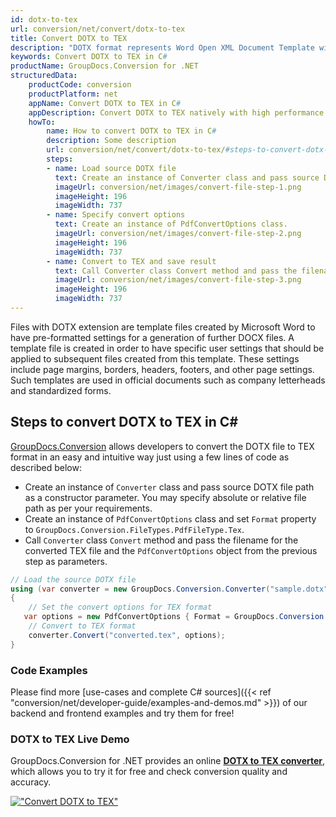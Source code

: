 ```yaml
---
id: dotx-to-tex
url: conversion/net/convert/dotx-to-tex
title: Convert DOTX to TEX
description: "DOTX format represents Word Open XML Document Template with .dotx extension. Learn how to convert DOTX to TEX file programmatically in C# language using GroupDocs.Conversion for .NET library."
keywords: Convert DOTX to TEX in C#
productName: GroupDocs.Conversion for .NET
structuredData:
    productCode: conversion
    productPlatform: net
    appName: Convert DOTX to TEX in C#
    appDescription: Convert DOTX to TEX natively with high performance using C# language and server side GroupDocs.Conversion for .NET APIs, without the use of any software like Microsoft or Open Office.
    howTo:
        name: How to convert DOTX to TEX in C# 
        description: Some description
        url: conversion/net/convert/dotx-to-tex/#steps-to-convert-dotx-to-tex-in-c
        steps:
        - name: Load source DOTX file 
          text: Create an instance of Converter class and pass source DOTX file path as a constructor parameter. You may specify absolute or relative file path as per your requirements. 
          imageUrl: conversion/net/images/convert-file-step-1.png
          imageHeight: 196
          imageWidth: 737
        - name: Specify convert options 
          text: Create an instance of PdfConvertOptions class.
          imageUrl: conversion/net/images/convert-file-step-2.png
          imageHeight: 196
          imageWidth: 737
        - name: Convert to TEX and save result 
          text: Call Converter class Convert method and pass the filename for the converted HTML file and the PdfConvertOptions object from the previous step as parameters.
          imageUrl: conversion/net/images/convert-file-step-3.png
          imageHeight: 196
          imageWidth: 737
---
```


Files with DOTX extension are template files created by Microsoft Word to have pre-formatted settings for a generation of further DOCX files. A template file is created in order to have specific user settings that should be applied to subsequent files created from this template. These settings include page margins, borders, headers, footers, and other page settings. Such templates are used in official documents such as company letterheads and standardized forms.

## Steps to convert DOTX to TEX in C#

[GroupDocs.Conversion](https://products.groupdocs.com/conversion/net) allows developers to convert the DOTX file to TEX format in an easy and intuitive way just using a few lines of code as described below:

* Create an instance of `Converter` class and pass source DOTX file path as a constructor parameter. You may specify absolute or relative file path as per your requirements. 
* Create an instance of `PdfConvertOptions` class and set `Format` property to `GroupDocs.Conversion.FileTypes.PdfFileType.Tex`.
* Call `Converter` class `Convert` method and pass the filename for the converted TEX file and the `PdfConvertOptions` object from the previous step as parameters.

```csharp
// Load the source DOTX file
using (var converter = new GroupDocs.Conversion.Converter("sample.dotx"))
{
    // Set the convert options for TEX format
   var options = new PdfConvertOptions { Format = GroupDocs.Conversion.FileTypes.PdfFileType.Tex };
    // Convert to TEX format
    converter.Convert("converted.tex", options);
}
```

### Code Examples

Please find more [use-cases and complete C# sources]({{< ref "conversion/net/developer-guide/examples-and-demos.md" >}}) of our backend and frontend examples and try them for free!

### DOTX to TEX Live Demo

GroupDocs.Conversion for .NET provides an online [**DOTX to TEX converter**](https://products.groupdocs.app/conversion/dotx-to-tex), which allows you to try it for free and check conversion quality and accuracy.

[!["Convert DOTX to TEX"](conversion/net/images/convert-to-tex/convert-dotx-to-tex.png)](https://products.groupdocs.app/conversion/dotx-to-tex)